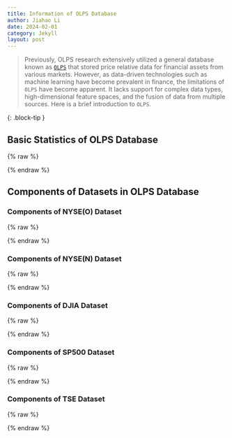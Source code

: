 ```yaml
---
title: Information of OLPS Database
author: Jiahao Li
date: 2024-02-01
category: Jekyll
layout: post
---
```


> 
> Previously, OLPS research extensively utilized a general database known as [``OLPS``][1] that stored price relative data for financial assets from various markets. However, as data-driven technologies such as machine learning have become prevalent in finance, the limitations of ``OLPS`` have become apparent. It lacks support for complex data types, high-dimensional feature spaces, and the fusion of data from multiple sources. Here is a brief introduction to ``OLPS``.
> 
{: .block-tip }


## Basic Statistics of OLPS Database

{% raw %}
<meta charset="utf-8">
<div style="display: flex; justify-content: center;">
    <div id="table_olps"></div>
</div>
<script type="text/javascript" src="https://www.gstatic.com/charts/loader.js"></script>
<script type="text/javascript">
google.charts.load('current', {'packages':['table']});
google.charts.setOnLoadCallback(drawTable);
function drawTable() {
    var data = new google.visualization.DataTable();
    data.addColumn('string', 'Name');
    data.addColumn('string', 'Market');
    data.addColumn('string', 'Country/Region');
    data.addColumn('string', 'Data Frequency');
    data.addColumn('number', '# of assets');
    data.addColumn('string', 'Data Range');
    data.addColumn('number', '# of total periods');
    data.addColumn('number', '# of features');
    data.addRows([
        ['NYSE(O)', 'Stock', 'United States', 'Daily', 36, '03/July/1962 - 31/Dec/1984', 5651, 1],
        ['NYSE(N)', 'Stock', 'United States', 'Daily', 23, '02/Jan/1985 - 30/June/2010', 6431, 1],
        ['DJIA', 'Stock', 'United States', 'Daily', 30, '14/Jan/2001 - 14/Jan/2003', 507, 1],  
        ['SP500', 'Stock', 'United States', 'Daily', 25, '02/Jan/1998 - 31/Jan/2003', 1276, 1],
        ['TSE', 'Stock', 'Canada', 'Daily', 88, '04/Jan/1994 - 31/Dec/1998', 1258, 1]
    // 表格的其他行
    ]);
    var table = new google.visualization.Table(document.getElementById('table_olps'));
    table.draw(data, {showRowNumber: true, width: '100%', height: '100%'});
}
</script>
{% endraw %}



## Components of Datasets in OLPS Database

### Components of NYSE(O) Dataset

{% raw %}
<meta charset="utf-8">
<div style="display: flex; justify-content: center;">
    <div id="table_nyseo"></div>
</div>
<title>Stock Tickers and Company Names for NYSE(O) (1962-1984)</title>
<script type="text/javascript" src="https://www.gstatic.com/charts/loader.js"></script>
<script type="text/javascript">
    google.charts.load('current', {'packages':['table']});
    google.charts.setOnLoadCallback(drawTable);
    function drawTable() {
        var data = new google.visualization.DataTable();
        data.addColumn('string', 'Company Name');
        data.addRows([
            ['ahp'],
            ['alcoa'],
            ['amer_brands'],
            ['arco'],
            ['coke'],
            ['comm_metals'],
            ['dow_chem'],
            ['Dupont'],
            ['espey_manufacturing'],
            ['Exxon'],
            ['fischbach'],
            ['ford'],
            ['ge'],
            ['gm'],
            ['gte'],
            ['gulf'],
            ['hp'],
            ['ibm'],
            ['ingersoll'],
            ['Iroquois'],
            ['jnj'],
            ['kimb-clark'],
            ['kin_ark'],
            ['Kodak'],
            ['lukens'],
            ['mei_corp'],
            ['merck'],
            ['mmm'],
            ['mobil'],
            ['morris'],
            ['p_and_g'],
            ['Pillsbury'],
            ['schlum'],
            ['sears'],
            ['sher_will'],
            ['texaco']
        ]);
        var table = new google.visualization.Table(document.getElementById('table_nyseo'));
        table.draw(data, {showRowNumber: true, width: '100%', height: '100%'});
    }
</script>
{% endraw %}

### Components of NYSE(N) Dataset

{% raw %}
<meta charset="utf-8">
<div style="display: flex; justify-content: center;">
    <div id="table_nysen"></div>
</div>
<script type="text/javascript" src="https://www.gstatic.com/charts/loader.js"></script>
<script type="text/javascript">
    google.charts.load('current', {'packages':['table']});
    google.charts.setOnLoadCallback(drawTable);
    function drawTable() {
        var data = new google.visualization.DataTable();
        data.addColumn('string', 'Company Name');
        data.addRows([
            ['ahp'],
            ['alcoa'],
            ['amer_brands'],
            ['coke'],
            ['comm_metals'],
            ['dow_chem'],
            ['Dupont'],
            ['ford'],
            ['ge'],
            ['gm'],
            ['hp'],
            ['ibm'],
            ['ingersoll'],
            ['jnj'],
            ['kimb-clark'],
            ['kin_ark'],
            ['Kodak'],
            ['merck'],
            ['mmm'],
            ['morris'],
            ['p_and_g'],
            ['schlum'],
            ['sher_will']
        ]);
        var table = new google.visualization.Table(document.getElementById('table_nysen'));
        table.draw(data, {showRowNumber: true, width: '100%', height: '100%'});
    }
</script>
{% endraw %}

### Components of DJIA Dataset

{% raw %}
<meta charset="utf-8">
<div style="display: flex; justify-content: center;">
    <div id="table_djia"></div>
</div>
<script type="text/javascript" src="https://www.gstatic.com/charts/loader.js"></script>
<script type="text/javascript">
    google.charts.load('current', {'packages':['table']});
    google.charts.setOnLoadCallback(drawTable);
    function drawTable() {
        var data = new google.visualization.DataTable();
        data.addColumn('string', 'Company Name');
        data.addRows([
            ['ALCOA INC'],
            ['GENERAL ELEC CO'],
            ['JOHNSON&JOHNSON'],
            ['MICROSOFT CP'],
            ['AMER EXPRESS CO'],
            ['GENERAL MOTORS'],
            ['JP MORGAN CHASE'],
            ['PROCTER & GAMBLE'],
            ['BOEING CO'],
            ['HOME DEPOT INC'],
            ['COCA COLA CO'],
            ['SBC COMMS'],
            ['CITIGROUP'],
            ['HONEYWELL INTL'],
            ['MCDONALDS CORP'],
            ['AT&T CORP'],
            ['CATERPILLAR'],
            ['HEWLETT-PACKARD'],
            ['3M COMPANY'],
            ['UNITED TECH CP'],
            ['DU PONT CO'],
            ['INTL BUS MACHINE'],
            ['PHILIP MORRIS'],
            ['WAL-MART STORES'],
            ['WALT DISNEY CO'],
            ['INTEL CORP'],
            ['MERCK & CO'],
            ['EXXON MOBIL'],
            ['EASTMAN KODAK'],
            ['INTL PAPER CO']
        ]);
        var table = new google.visualization.Table(document.getElementById('table_djia'));
        table.draw(data, {showRowNumber: true, width: '100%', height: '100%'});
    }
</script>
{% endraw %}

### Components of SP500 Dataset

{% raw %}
<meta charset="utf-8">
<div style="display: flex; justify-content: center;">
    <div id="table_sp500"></div>
</div>
<script type="text/javascript" src="https://www.gstatic.com/charts/loader.js"></script>
<script type="text/javascript">
    google.charts.load('current', {'packages':['table']});
    google.charts.setOnLoadCallback(drawTable);
    function drawTable() {
        var data = new google.visualization.DataTable();
        data.addColumn('string', 'Company Name');
        data.addRows([
            ['General Electric Company'],
            ['Microsoft Corporation'],
            ['Wal-Mart Stores'],
            ['Exxon Mobil Corporation'],
            ['Pfizer Inc'],
            ['Citigroup Inc.'],
            ['Johnson & Johnson'],
            ['American International Group'],
            ['International Business Machines Corporation'],
            ['Merck & Co., Inc.'],
            ['Procter & Gamble Company'],
            ['Intel Corporation'],
            ['Bank of America Corporation'],
            ['Coca-Cola Company'],
            ['Cisco Systems, Inc.'],
            ['Verizon Communications Inc.'],
            ['Wells Fargo & Company'],
            ['Amgen Inc.'],
            ['Dell Computer Corporation'],
            ['PepsiCo, Inc.'],
            ['SBC Communications Inc.'],
            ['Fannie Mae S&P'],
            ['ChevronTexaco Corporation'],
            ['Viacom Inc\'b\''],
            ['Eli Lilly and Company']
        ]);
        var table = new google.visualization.Table(document.getElementById('table_sp500'));
        table.draw(data, {showRowNumber: true, width: '100%', height: '100%'});
    }
</script>
{% endraw %}

### Components of TSE Dataset

{% raw %}
<meta charset="utf-8">
<div style="display: flex; justify-content: center;">
    <div id="table_tse"></div>
</div>
<script type="text/javascript" src="https://www.gstatic.com/charts/loader.js"></script>
<script type="text/javascript">
    google.charts.load('current', {'packages':['table']});
    google.charts.setOnLoadCallback(drawTable);
    function drawTable() {
        var data = new google.visualization.DataTable();
        data.addColumn('string', 'Company Name');
        data.addRows([
            ['WESTCOAST ENERGY INC.'],
            ['SEAGRAM COMPANY LTD.'],
            ['TVX GOLD INCORPORATED'],
            ['TRANSCANADA PIPELINES LTD.'],
            ['THOMSON CORPORATION'],
            ['TALISMAN ENERGY INC.'],
            ['TRILON FINANCIAL CORP. CL \'A\''],
            ['TECK CORP. CL \'B\' SV'],
            ['TORONTO-DOMINION BANK'],
            ['TRANSALTA CORPORATION'],
            ['TELUS CORPORATION'],
            ['SUNCOR ENERGY INC.'],
            ['SOUTHAM INCORPORATED'],
            ['STELCO INC. SERIES \'A\''],
            ['SHELL CANADA LTD. CL \'A\''],
            ['SLOCAN FOREST PRODUCTS LTD.'],
            ['ROYAL BANK OF CANADA'],
            ['REPAP ENTERPRISES INC.'],
            ['RIO ALGOM LIMITED'],
            ['RANGER OIL LTD.'],
            ['RENAISSANCE ENERGY LTD.'],
            ['ROGERS COMMUNICATIONS INC. CL \'B\' NV'],
            ['QLT PHOTOTHERAPEUTICS INC. J'],
            ['PURE GOLD MINERALS INC. J'],
            ['POWER CORPORATION OF CANADA SV'],
            ['POTASH CORPORATION OF SASKATCHEWAN INC.'],
            ['POCO PETROLEUMS LTD.'],
            ['PLACER DOME INC.'],
            ['PETRO-CANADA COMMON/VARIABLE VOTING'],
            ['NORTHERN TELECOM LTD.'],
            ['NOVA SCOTIA POWER INC.'],
            ['NEWBRIDGE NETWORKS CORPORATION'],
            ['NOVA CORPORATION'],
            ['NATIONAL BANK OF CANADA'],
            ['INCO LIMITED'],
            ['METHANEX CORPORATION'],
            ['MOLSON COMPANIES LTD. (THE) CL \'A\' NV'],
            ['MITEL CORPORATION'],
            ['MERRILL LYNCH'],
            ['MAGNA INTERNATIONAL INC. CL \'A\' SV'],
            ['MOORE CORPORATION LTD.'],
            ['MACMILLAN BLOEDEL LTD.'],
            ['MIRAMAR MINING CORPORATION'],
            ['LOEWEN GROUP INC.'],
            ['KINROSS GOLD CORPORATION'],
            ['IMASCO LIMITED'],
            ['IMPERIAL OIL LTD.'],
            ['INVESTORS GROUP INC.'],
            ['INTERNATIONAL FOREST PRODUCTS LTD. CL \'A\' SV'],
            ["HUDSON'S BAY COMPANY"],
            ['GENTRA INCORPORATED'],
            ['GULF CANADA RESOURCES LTD.'],
            ['FRANCO-NEVADA MINING CORP.'],
            ['FLETCHER CHALLENGE CANADA LTD. CL \'A\''],
            ['FIRST AUSTRALIA PRIME INCOME INV. CO. LTD.'],
            ['EXTENDICARE INC. SV'],
            ['EURO-NEVADA MINING CORP. LTD.'],
            ['CANADIAN 88 ENERGY CORP.'],
            ['ECHO BAY MINES LTD.'],
            ['DOMTAR INC.'],
            ['DOFASCO INC.'],
            ['DUNDEE BANCORP INC. CL \'A\' SV'],
            ['CANADIAN OCCIDENTAL PETROLEUM LTD.'],
            ['CANADIAN UTILITIES LTD. CL \'A\' NV'],
            ['CANADIAN TIRE CORP. LTD. CL \'A\' NV'],
            ['CANADIAN NATURAL RESOURCES LIMITED'],
            ['CANADIAN IMPERIAL BANK OF COMMERCE'],
            ['COMINCO LTD.'],
            ['CAMBIOR INC.'],
            ['CAE INC.'],
            ['BREAKWATER RESOURCES LTD.'],
            ['BANK OF NOVA SCOTIA'],
            ['BANK OF MONTREAL'],
            ['BEMA GOLD CORPORATION J'],
            ['BCE MOBILE COMMUNICATIONS INC.'],
            ['BC TELECOM INC.'],
            ['B.C. GAS INC.'],
            ['BCE INC.'],
            ['COTT CORPORATION'],
            ['BOMBARDIER INC. CL \'B\' SV'],
            ['ANDERSON EXPLORATION LTD.'],
            ['AUR RESOURCES INC.'],
            ['ALCAN ALUMINIUM LTD.'],
            ['AGNICO-EAGLE MINES LTD.'],
            ['ALBERTA ENERGY COMPANY LTD.'],
            ['AIR CANADA'],
            ['ABER RESOURCES LTD.'],
            ['BARRICK GOLD CORPORATION']
        ]);
        var table = new google.visualization.Table(document.getElementById('table_tse'));
        table.draw(data, {showRowNumber: true, width: '100%', height: '100%'});
    }
</script>
{% endraw %}


[1]: https://www.jmlr.org/papers/v17/15-317.html
